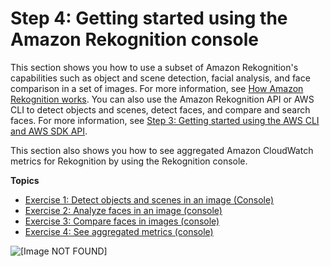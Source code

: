 # Step 4: Getting started using the Amazon Rekognition console<a name="getting-started-console"></a>

This section shows you how to use a subset of Amazon Rekognition's capabilities such as object and scene detection, facial analysis, and face comparison in a set of images\. For more information, see [How Amazon Rekognition works](how-it-works.md)\. You can also use the Amazon Rekognition API or AWS CLI to detect objects and scenes, detect faces, and compare and search faces\. For more information, see [Step 3: Getting started using the AWS CLI and AWS SDK API](get-started-exercise.md)\.

This section also shows you how to see aggregated Amazon CloudWatch metrics for Rekognition by using the Rekognition console\.

**Topics**
+ [Exercise 1: Detect objects and scenes in an image \(Console\)](detect-labels-console.md)
+ [Exercise 2: Analyze faces in an image \(console\)](detect-faces-console.md)
+ [Exercise 3: Compare faces in images \(console\)](compare-faces-console.md)
+ [Exercise 4: See aggregated metrics \(console\)](aggregated-metrics.md)

![\[Image NOT FOUND\]](http://docs.aws.amazon.com/rekognition/latest/dg/images/amazon-rekognition-start-page.png)